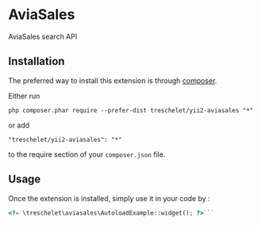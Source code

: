 AviaSales
=========
AviaSales search API

Installation
------------

The preferred way to install this extension is through [composer](http://getcomposer.org/download/).

Either run

```
php composer.phar require --prefer-dist treschelet/yii2-aviasales "*"
```

or add

```
"treschelet/yii2-aviasales": "*"
```

to the require section of your `composer.json` file.


Usage
-----

Once the extension is installed, simply use it in your code by  :

```php
<?= \treschelet\aviasales\AutoloadExample::widget(); ?>```